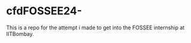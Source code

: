 # cfdFOSSEE24-
This is a repo for the attempt i made to get into the FOSSEE internship at IITBombay.
